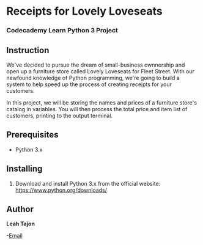 # Receipts for Lovely Loveseats
### Codecademy Learn Python 3 Project
## Instruction
We've decided to pursue the dream of small-business ownnership and open up a furniture store called Lovely Loveseats for Fleet Street. With our newfound knowledge of Python programming, we're going to build a system to help speed up the process of creating receipts for your customers.

In this project, we will be storing the names and prices of a furniture store's catalog in variables. You will then process the total price and item list of customers, printing to the output terminal.

## Prerequisites
- Python 3.x


## Installing
1. Download and install Python 3.x from the official website: https://www.python.org/downloads/

## Author

**Leah Tajon**

-[Email](mailto:leahtajon@gmail.com)


